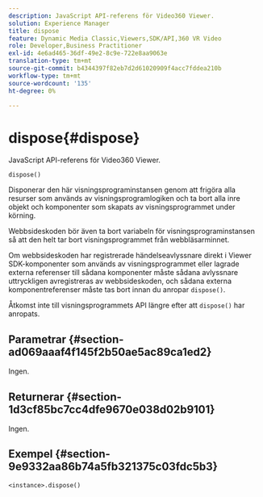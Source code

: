 ```yaml
---
description: JavaScript API-referens för Video360 Viewer.
solution: Experience Manager
title: dispose
feature: Dynamic Media Classic,Viewers,SDK/API,360 VR Video
role: Developer,Business Practitioner
exl-id: 4e6ad465-36df-49e2-8c9e-722e8aa9063e
translation-type: tm+mt
source-git-commit: b4344397f82eb7d2d61020909f4acc7fddea210b
workflow-type: tm+mt
source-wordcount: '135'
ht-degree: 0%

---
```


# dispose{#dispose}

JavaScript API-referens för Video360 Viewer.

`dispose()`

Disponerar den här visningsprograminstansen genom att frigöra alla resurser som används av visningsprogramlogiken och ta bort alla inre objekt och komponenter som skapats av visningsprogrammet under körning.

Webbsideskoden bör även ta bort variabeln för visningsprograminstansen så att den helt tar bort visningsprogrammet från webbläsarminnet.

Om webbsideskoden har registrerade händelseavlyssnare direkt i Viewer SDK-komponenter som används av visningsprogrammet eller lagrade externa referenser till sådana komponenter måste sådana avlyssnare uttryckligen avregistreras av webbsideskoden, och sådana externa komponentreferenser måste tas bort innan du anropar `dispose()`.

Åtkomst inte till visningsprogrammets API längre efter att `dispose()` har anropats.

## Parametrar {#section-ad069aaaf4f145f2b50ae5ac89ca1ed2}

Ingen.

## Returnerar {#section-1d3cf85bc7cc4dfe9670e038d02b9101}

Ingen.

## Exempel {#section-9e9332aa86b74a5fb321375c03fdc5b3}

```
<instance>.dispose()
```
